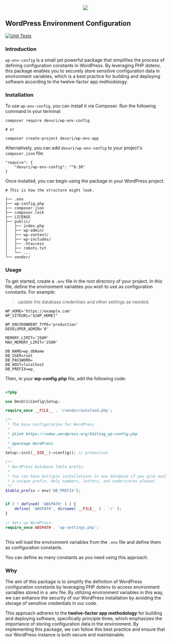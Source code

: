 
<p align="center">
  <img src="https://user-images.githubusercontent.com/4777400/225331174-d5ae1c0e-5ec0-493b-aabc-91c4cc6a14c4.png" />
</p>




## WordPress Environment Configuration

[![Unit Tests](https://github.com/devuri/wp-env-config/actions/workflows/unit-tests.yml/badge.svg)](https://github.com/devuri/wp-env-config/actions/workflows/unit-tests.yml)

### Introduction

`wp-env-config` is a small yet powerful package that simplifies the process of defining configuration constants in WordPress. By leveraging PHP dotenv, this package enables you to securely store sensitive configuration data in environment variables, which is a best practice for building and deploying software according to the twelve-factor app methodology.

### Installation

To use `wp-env-config`, you can install it via Composer. Run the following command in your terminal:

```shell
composer require devuri/wp-env-config

# or 

composer create-project devuri/wp-env-app
```
Alternatively, you can add `devuri/wp-env-config` to your project's `composer.json` file:
```shell
"require": {
    "devuri/wp-env-config": "^0.30"
}
```
Once installed, you can begin using the package in your WordPress project.

```shell
# This is how the structure might look.

├── .env
├── wp-config.php
├── composer.json
├── composer.lock
├── LICENSE
├── public/
│   ├── index.php
│   ├── wp-admin/
│   ├── wp-content/
│   ├── wp-includes/
│   ├── .htaccess
│   ├── robots.txt
│   └── ...
└── vendor/

```

### Usage

To get started, create a `.env` file in the root directory of your project. 
In this file, define the environment variables you wish to use as configuration constants. For example:
> update the database credentials and other settings as needed.
```shell
WP_HOME='https://example.com'
WP_SITEURL="${WP_HOME}"

WP_ENVIRONMENT_TYPE='production'
DEVELOPER_ADMIN='0'

MEMORY_LIMIT='256M'
MAX_MEMORY_LIMIT='256M'

DB_NAME=wp_dbName
DB_USER=root
DB_PASSWORD=
DB_HOST=localhost
DB_PREFIX=wp_
```
Then, in your **wp-config.php** file, add the following code:
```php

<?php

use DevUri\Config\Setup;

require_once __FILE__ . '/vendor/autoload.php';

/**
 * The base configuration for WordPress
 *
 * @link https://codex.wordpress.org/Editing_wp-config.php
 *
 * @package WordPress
 */
Setup::init(__DIR__)->config(); // production

/**
 * WordPress Database Table prefix.
 *
 * You can have multiple installations in one database if you give each
 * a unique prefix. Only numbers, letters, and underscores please!
 */
$table_prefix = env('DB_PREFIX');


if ( ! defined( 'ABSPATH' ) ) {
	define( 'ABSPATH', dirname( __FILE__ ) . '/' );
}

// Sets up WordPress.
require_once ABSPATH . 'wp-settings.php';
    
```
This will load the environment variables from the `.env` file and define them as configuration constants.

You can define as many constants as you need using this approach.

### Why

The aim of this package is to simplify the definition of WordPress configuration constants by leveraging PHP dotenv to access environment variables stored in a .env file. By utilizing environment variables in this way, we can enhance the security of our WordPress installation by avoiding the storage of sensitive credentials in our code.

This approach adheres to the **twelve-factor app methodology** for building and deploying software, specifically principle three, which emphasizes the importance of storing configuration data in the environment. By implementing this package, we can follow this best practice and ensure that our WordPress instance is both secure and maintainable.
